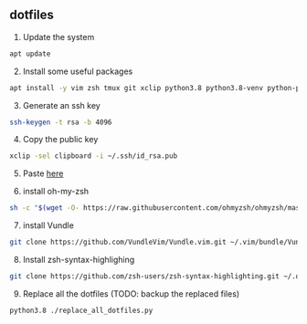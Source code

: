 ## dotfiles

1. Update the system
```sh
apt update
```

2. Install some useful packages
```sh
apt install -y vim zsh tmux git xclip python3.8 python3.8-venv python-pip
```

3. Generate an ssh key
```sh
ssh-keygen -t rsa -b 4096
```

4. Copy the public key
```sh
xclip -sel clipboard -i ~/.ssh/id_rsa.pub
```

5. Paste [here](https://github.com/settings/keys)

6. install oh-my-zsh
```sh
sh -c "$(wget -O- https://raw.githubusercontent.com/ohmyzsh/ohmyzsh/master/tools/install.sh)"
```

7. install Vundle
```sh
git clone https://github.com/VundleVim/Vundle.vim.git ~/.vim/bundle/Vundle.vim
```

8. Install zsh-syntax-highlighing
```sh
git clone https://github.com/zsh-users/zsh-syntax-highlighting.git ~/.oh-my-zsh/custom/plugins/zsh-syntax-highlighting
```

9. Replace all the dotfiles (TODO: backup the replaced files)
```sh
python3.8 ./replace_all_dotfiles.py
```

